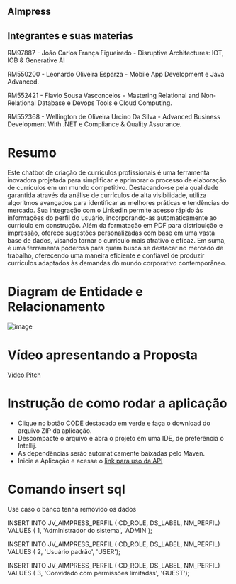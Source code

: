 ## AImpress

## Integrantes e suas materias

RM97887 - João Carlos França Figueiredo - Disruptive Architectures: IOT, IOB & Generative AI

RM550200 - Leonardo Oliveira Esparza - Mobile App Development e Java Advanced.

RM552421 - Flavio Sousa Vasconcelos - Mastering Relational and Non-Relational Database e Devops Tools e Cloud Computing.

RM552368 - Wellington de Oliveira Urcino Da Silva - Advanced Business Development With .NET e Compliance & Quality Assurance.

# Resumo

Este chatbot de criação de currículos profissionais é uma ferramenta inovadora projetada para simplificar e aprimorar o processo de elaboração de currículos em um mundo competitivo. Destacando-se pela qualidade garantida através da análise de currículos de alta visibilidade, utiliza algoritmos avançados para identificar as melhores práticas e tendências do mercado. Sua integração com o LinkedIn permite acesso rápido às informações do perfil do usuário, incorporando-as automaticamente ao currículo em construção. Além da formatação em PDF para distribuição e impressão, oferece sugestões personalizadas com base em uma vasta base de dados, visando tornar o currículo mais atrativo e eficaz. Em suma, é uma ferramenta poderosa para quem busca se destacar no mercado de trabalho, oferecendo uma maneira eficiente e confiável de produzir currículos adaptados às demandas do mundo corporativo contemporâneo.



# Diagram de Entidade e Relacionamento
  
![image](https://github.com/EsparzaPhoenix/Sprint2AImpress/assets/92988596/a8aa765c-60a2-4a79-9153-e1eda22a8f12)


# Vídeo apresentando a Proposta 

  [Vídeo Pitch]()

# Instrução de como rodar a aplicação
*    Clique no botão CODE destacado em verde e faça o download do arquivo ZIP da aplicação.
*    Descompacte o arquivo e abra o projeto em uma IDE, de preferência o Intellij.
*    As dependências serão automaticamente baixadas pelo Maven.
*    Inicie a Aplicação e acesse o [link para uso da API](http://localhost:8080)


# Comando insert sql

Use caso o banco tenha removido os dados

INSERT INTO JV_AIMPRESS_PERFIL ( CD_ROLE, DS_LABEL, NM_PERFIL) VALUES ( 1, 'Administrador do sistema', 'ADMIN');

INSERT INTO JV_AIMPRESS_PERFIL ( CD_ROLE, DS_LABEL, NM_PERFIL) VALUES ( 2, 'Usuário padrão', 'USER');

INSERT INTO JV_AIMPRESS_PERFIL ( CD_ROLE, DS_LABEL, NM_PERFIL) VALUES ( 3, 'Convidado com permissões limitadas', 'GUEST');


